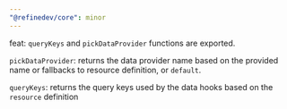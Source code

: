 ```yaml
---
"@refinedev/core": minor
---
```


feat: `queryKeys` and `pickDataProvider` functions are exported.

`pickDataProvider`: returns the data provider name based on the provided name or fallbacks to resource definition, or `default`.

`queryKeys`: returns the query keys used by the data hooks based on the `resource` definition
